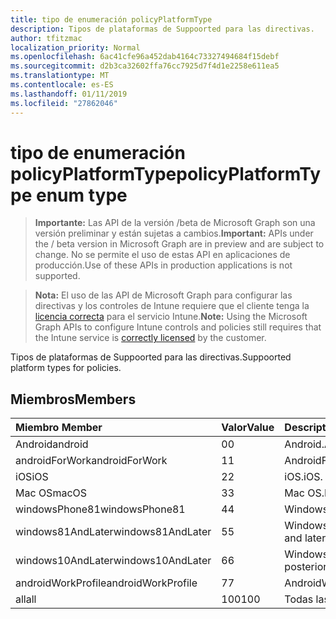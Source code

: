 ```yaml
---
title: tipo de enumeración policyPlatformType
description: Tipos de plataformas de Suppoorted para las directivas.
author: tfitzmac
localization_priority: Normal
ms.openlocfilehash: 6ac41cfe96a452dab4164c73327494684f15debf
ms.sourcegitcommit: d2b3ca32602ffa76cc7925d7f4d1e2258e611ea5
ms.translationtype: MT
ms.contentlocale: es-ES
ms.lasthandoff: 01/11/2019
ms.locfileid: "27862046"
---
```

# <a name="policyplatformtype-enum-type"></a><span data-ttu-id="38ea9-103">tipo de enumeración policyPlatformType</span><span class="sxs-lookup"><span data-stu-id="38ea9-103">policyPlatformType enum type</span></span>

> <span data-ttu-id="38ea9-104">**Importante:** Las API de la versión /beta de Microsoft Graph son una versión preliminar y están sujetas a cambios.</span><span class="sxs-lookup"><span data-stu-id="38ea9-104">**Important:** APIs under the / beta version in Microsoft Graph are in preview and are subject to change.</span></span> <span data-ttu-id="38ea9-105">No se permite el uso de estas API en aplicaciones de producción.</span><span class="sxs-lookup"><span data-stu-id="38ea9-105">Use of these APIs in production applications is not supported.</span></span>

> <span data-ttu-id="38ea9-106">**Nota:** El uso de las API de Microsoft Graph para configurar las directivas y los controles de Intune requiere que el cliente tenga la [licencia correcta](https://go.microsoft.com/fwlink/?linkid=839381) para el servicio Intune.</span><span class="sxs-lookup"><span data-stu-id="38ea9-106">**Note:** Using the Microsoft Graph APIs to configure Intune controls and policies still requires that the Intune service is [correctly licensed](https://go.microsoft.com/fwlink/?linkid=839381) by the customer.</span></span>

<span data-ttu-id="38ea9-107">Tipos de plataformas de Suppoorted para las directivas.</span><span class="sxs-lookup"><span data-stu-id="38ea9-107">Suppoorted platform types for policies.</span></span>
## <a name="members"></a><span data-ttu-id="38ea9-108">Miembros</span><span class="sxs-lookup"><span data-stu-id="38ea9-108">Members</span></span>
|<span data-ttu-id="38ea9-109">Miembro	</span><span class="sxs-lookup"><span data-stu-id="38ea9-109">Member</span></span>|<span data-ttu-id="38ea9-110">Valor</span><span class="sxs-lookup"><span data-stu-id="38ea9-110">Value</span></span>|<span data-ttu-id="38ea9-111">Description</span><span class="sxs-lookup"><span data-stu-id="38ea9-111">Description</span></span>|
|:---|:---|:---|
|<span data-ttu-id="38ea9-112">Android</span><span class="sxs-lookup"><span data-stu-id="38ea9-112">android</span></span>|<span data-ttu-id="38ea9-113">0</span><span class="sxs-lookup"><span data-stu-id="38ea9-113">0</span></span>|<span data-ttu-id="38ea9-114">Android.</span><span class="sxs-lookup"><span data-stu-id="38ea9-114">Android.</span></span>|
|<span data-ttu-id="38ea9-115">androidForWork</span><span class="sxs-lookup"><span data-stu-id="38ea9-115">androidForWork</span></span>|<span data-ttu-id="38ea9-116">1</span><span class="sxs-lookup"><span data-stu-id="38ea9-116">1</span></span>|<span data-ttu-id="38ea9-117">AndroidForWork.</span><span class="sxs-lookup"><span data-stu-id="38ea9-117">AndroidForWork.</span></span>|
|<span data-ttu-id="38ea9-118">iOS</span><span class="sxs-lookup"><span data-stu-id="38ea9-118">iOS</span></span>|<span data-ttu-id="38ea9-119">2</span><span class="sxs-lookup"><span data-stu-id="38ea9-119">2</span></span>|<span data-ttu-id="38ea9-120">iOS.</span><span class="sxs-lookup"><span data-stu-id="38ea9-120">iOS.</span></span>|
|<span data-ttu-id="38ea9-121">Mac OS</span><span class="sxs-lookup"><span data-stu-id="38ea9-121">macOS</span></span>|<span data-ttu-id="38ea9-122">3</span><span class="sxs-lookup"><span data-stu-id="38ea9-122">3</span></span>|<span data-ttu-id="38ea9-123">Mac OS.</span><span class="sxs-lookup"><span data-stu-id="38ea9-123">MacOS.</span></span>|
|<span data-ttu-id="38ea9-124">windowsPhone81</span><span class="sxs-lookup"><span data-stu-id="38ea9-124">windowsPhone81</span></span>|<span data-ttu-id="38ea9-125">4</span><span class="sxs-lookup"><span data-stu-id="38ea9-125">4</span></span>|<span data-ttu-id="38ea9-126">WindowsPhone 8.1.</span><span class="sxs-lookup"><span data-stu-id="38ea9-126">WindowsPhone 8.1.</span></span>|
|<span data-ttu-id="38ea9-127">windows81AndLater</span><span class="sxs-lookup"><span data-stu-id="38ea9-127">windows81AndLater</span></span>|<span data-ttu-id="38ea9-128">5</span><span class="sxs-lookup"><span data-stu-id="38ea9-128">5</span></span>|<span data-ttu-id="38ea9-129">Windows 8.1 y posterior</span><span class="sxs-lookup"><span data-stu-id="38ea9-129">Windows 8.1 and later</span></span>|
|<span data-ttu-id="38ea9-130">windows10AndLater</span><span class="sxs-lookup"><span data-stu-id="38ea9-130">windows10AndLater</span></span>|<span data-ttu-id="38ea9-131">6</span><span class="sxs-lookup"><span data-stu-id="38ea9-131">6</span></span>|<span data-ttu-id="38ea9-132">Windows 10 y versiones posteriores.</span><span class="sxs-lookup"><span data-stu-id="38ea9-132">Windows 10 and later.</span></span>|
|<span data-ttu-id="38ea9-133">androidWorkProfile</span><span class="sxs-lookup"><span data-stu-id="38ea9-133">androidWorkProfile</span></span>|<span data-ttu-id="38ea9-134">7</span><span class="sxs-lookup"><span data-stu-id="38ea9-134">7</span></span>|<span data-ttu-id="38ea9-135">AndroidWorkProfile.</span><span class="sxs-lookup"><span data-stu-id="38ea9-135">AndroidWorkProfile.</span></span>|
|<span data-ttu-id="38ea9-136">all</span><span class="sxs-lookup"><span data-stu-id="38ea9-136">all</span></span>|<span data-ttu-id="38ea9-137">100</span><span class="sxs-lookup"><span data-stu-id="38ea9-137">100</span></span>|<span data-ttu-id="38ea9-138">Todas las plataformas.</span><span class="sxs-lookup"><span data-stu-id="38ea9-138">All platforms.</span></span>|





